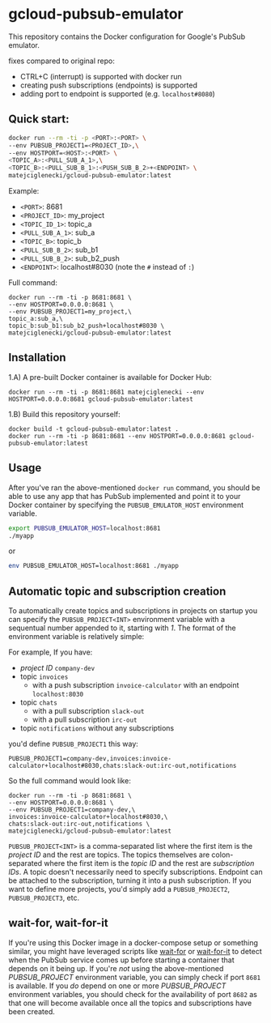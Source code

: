 # gcloud-pubsub-emulator

This repository contains the Docker configuration for Google's PubSub emulator.

fixes compared to original repo:
- CTRL+C (interrupt) is supported with docker run
- creating push subscriptions (endpoints) is supported
- adding port to endpoint is supported (e.g. `localhost#8080`)

## Quick start:

```bash
docker run --rm -ti -p <PORT>:<PORT> \
--env PUBSUB_PROJECT1=<PROJECT_ID>,\
--env HOSTPORT=<HOST>:<PORT> \
<TOPIC_A>:<PULL_SUB_A_1>,\
<TOPIC_B>:<PULL_SUB_B_1>:<PUSH_SUB_B_2>+<ENDPOINT> \
matejciglenecki/gcloud-pubsub-emulator:latest
```

Example:
- `<PORT>`: 8681
- `<PROJECT_ID>`: my_project
- `<TOPIC_ID_1>`: topic_a
- `<PULL_SUB_A_1>`: sub_a
- `<TOPIC_B>`: topic_b
- `<PULL_SUB_B_2>`: sub_b1
- `<PULL_SUB_B_2>`: sub_b2_push
- `<ENDPOINT>`: localhost#8030 (note the `#` instead of `:`)

Full command:
```
docker run --rm -ti -p 8681:8681 \
--env HOSTPORT=0.0.0.0:8681 \
--env PUBSUB_PROJECT1=my_project,\
topic_a:sub_a,\
topic_b:sub_b1:sub_b2_push+localhost#8030 \
matejciglenecki/gcloud-pubsub-emulator:latest
```

## Installation

1.A) A pre-built Docker container is available for Docker Hub:

```
docker run --rm -ti -p 8681:8681 matejciglenecki --env HOSTPORT=0.0.0.0:8681 gcloud-pubsub-emulator:latest
```

1.B) Build this repository yourself:

```
docker build -t gcloud-pubsub-emulator:latest .
docker run --rm -ti -p 8681:8681 --env HOSTPORT=0.0.0.0:8681 gcloud-pubsub-emulator:latest
```

Usage
-----
After you've ran the above-mentioned `docker run` command, you should be able to use any app that has PubSub implemented and point it to your Docker container by specifying the `PUBSUB_EMULATOR_HOST` environment variable.

```bash
export PUBSUB_EMULATOR_HOST=localhost:8681
./myapp
```
or
```bash
env PUBSUB_EMULATOR_HOST=localhost:8681 ./myapp
```


## Automatic topic and subscription creation

To automatically create topics and subscriptions in projects on startup you can specify the `PUBSUB_PROJECT<INT>` environment variable with a sequentual number appended to it, starting with _1_. The format of the environment variable is relatively simple:

For example, If you have:
- _project ID_ `company-dev`
- topic `invoices`
	- with a push subscription `invoice-calculator` with an endpoint `localhost:8030`
- topic `chats`
	- with a pull subscription `slack-out`
	- with a pull subscription `irc-out`
- topic `notifications` without any subscriptions

you'd define `PUBSUB_PROJECT1` this way:

```
PUBSUB_PROJECT1=company-dev,invoices:invoice-calculator+localhost#8030,chats:slack-out:irc-out,notifications
```

So the full command would look like:

```
docker run --rm -ti -p 8681:8681 \
--env HOSTPORT=0.0.0.0:8681 \
--env PUBSUB_PROJECT1=company-dev,\
invoices:invoice-calculator+localhost#8030,\
chats:slack-out:irc-out,notifications \
matejciglenecki/gcloud-pubsub-emulator:latest
```


`PUBSUB_PROJECT<INT>` is a comma-separated list where the first item is the _project ID_ and the rest are topics. The topics themselves are colon-separated where the first item is the _topic ID_ and the rest are _subscription IDs_. A topic doesn't necessarily need to specify subscriptions. Endpoint can be attached to the subscription, turning it into a push subscription. If you want to define more projects, you'd simply add a `PUBSUB_PROJECT2`, `PUBSUB_PROJECT3`, etc.

## wait-for, wait-for-it
If you're using this Docker image in a docker-compose setup or something similar, you might have leveraged scripts like [wait-for](https://github.com/eficode/wait-for) or [wait-for-it](https://github.com/vishnubob/wait-for-it) to detect when the PubSub service comes up before starting a container that depends on it being up. If you're _not_ using the above-mentioned _PUBSUB_PROJECT_ environment variable, you can simply check if port `8681` is available. If you _do_ depend on one or more _PUBSUB_PROJECT_ environment variables, you should check for the availability of port `8682` as that one will become available once all the topics and subscriptions have been created.
